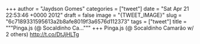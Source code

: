 
+++
author = "Jaydson Gomes"
categories = ["tweet"]
date = "Sat Apr 21 22:53:46 +0000 2012"
draft = false
image = "{TWEET_IMAGE}"
slug = "6c7189331595613a2b8afe8019f3a6576d112373"
tags = ["tweet"]
title = """Pinga.js (@ Socaldinho Ca..."""
+++
Pinga.js (@ Socaldinho Camarão w/ 2 others) http://t.co/DtJjHLTg

